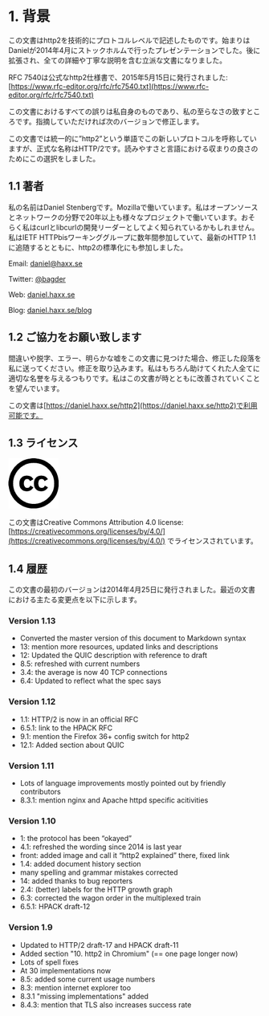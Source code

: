 # 1. 背景

この文書はhttp2を技術的にプロトコルレベルで記述したものです。始まりはDanielが2014年4月にストックホルムで行ったプレゼンテーションでした。後に拡張され、全ての詳細や丁寧な説明を含む立派な文書になりました。

RFC 7540は公式なhttp2仕様書で、2015年5月15日に発行されました: [https://www.rfc-editor.org/rfc/rfc7540.txt](https://www.rfc-editor.org/rfc/rfc7540.txt)

この文書におけるすべての誤りは私自身のものであり、私の至らなさの致すところです。指摘していただければ次のバージョンで修正します。

この文書では統一的に”http2”という単語でこの新しいプロトコルを呼称していますが、正式な名称はHTTP/2です。読みやすさと言語における収まりの良さのためにこの選択をしました。

## 1.1 著者

私の名前はDaniel Stenbergです。Mozillaで働いています。私はオープンソースとネットワークの分野で20年以上も様々なプロジェクトで働いています。おそらく私はcurlとlibcurlの開発リーダーとしてよく知られているかもしれません。私はIETF HTTPbisワーキンググループに数年間参加していて、最新のHTTP 1.1に追随するとともに、http2の標準化にも参加しました。

Email: daniel@haxx.se

Twitter: [@bagder](https://twitter.com/bagder)

Web: [daniel.haxx.se](https://daniel.haxx.se/)

Blog: [daniel.haxx.se/blog](https://daniel.haxx.se/blog/)

## 1.2 ご協力をお願い致します

間違いや脱字、エラー、明らかな嘘をこの文書に見つけた場合、修正した段落を私に送ってください。修正を取り込みます。私はもちろん助けてくれた人全てに適切な名誉を与えるつもりです。私はこの文書が時とともに改善されていくことを望んでいます。

この文書は[https://daniel.haxx.se/http2](https://daniel.haxx.se/http2)で利用可能です。

## 1.3 ライセンス

![](https://raw.githubusercontent.com/bagder/http2-explained/master/images/creative-commons.png)

この文書はCreative Commons Attribution 4.0 license: [https://creativecommons.org/licenses/by/4.0/](https://creativecommons.org/licenses/by/4.0/) でライセンスされています。

## 1.4 履歴

この文書の最初のバージョンは2014年4月25日に発行されました。最近の文書における主たる変更点を以下に示します。

### Version 1.13

* Converted the master version of this document to Markdown syntax
* 13: mention more resources, updated links and descriptions
* 12: Updated the QUIC description with reference to draft
* 8.5: refreshed with current numbers
* 3.4: the average is now 40 TCP connections
* 6.4: Updated to reflect what the spec says

### Version 1.12

* 1.1: HTTP/2 is now in an official RFC
* 6.5.1: link to the HPACK RFC
* 9.1: mention the Firefox 36+ config switch for http2
* 12.1: Added section about QUIC

### Version 1.11

* Lots of language improvements mostly pointed out by friendly contributors
* 8.3.1: mention nginx and Apache httpd specific acitivities

### Version 1.10

* 1: the protocol has been “okayed”
* 4.1: refreshed the wording since 2014 is last year
* front: added image and call it “http2 explained” there, fixed link
* 1.4: added document history section
* many spelling and grammar mistakes corrected
* 14: added thanks to bug reporters
* 2.4: \(better\) labels for the HTTP growth graph
* 6.3: corrected the wagon order in the multiplexed train
* 6.5.1: HPACK draft-12

### Version 1.9

* Updated to HTTP/2 draft-17 and HPACK draft-11
* Added section "10. http2 in Chromium" \(== one page longer now\)
* Lots of spell fixes
* At 30 implementations now
* 8.5: added some current usage numbers
* 8.3: mention internet explorer too
* 8.3.1 "missing implementations" added
* 8.4.3: mention that TLS also increases success rate


